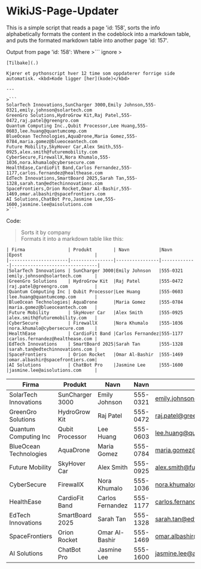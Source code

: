 # WikiJS-Page-Updater

This is a simple script that reads a page 'id: 158', sorts the info alphabetically formats the content in the codeblock into a markdown table, and puts the formated markdown table into another page 'id: 157'.

Output from page 'id: 158':
Where >``` ignore >
```
[Tilbake](.)

Kjører et pythonscript hver 12 time som oppdaterer forrige side automatisk. <kbd>Kode ligger [her](kode)</kbd>

---

>```
SolarTech Innovations,SunCharger 3000,Emily Johnson,555-0321,emily.johnson@solartech.com
GreenGro Solutions,HydroGrow Kit,Raj Patel,555-0472,raj.patel@greengro.com
Quantum Computing Inc.,Qubit Processor,Lee Huang,555-0603,lee.huang@quantumcomp.com
BlueOcean Technologies,AquaDrone,Maria Gomez,555-0784,maria.gomez@blueoceantech.com
Future Mobility,SkyHover Car,Alex Smith,555-0925,alex.smith@futuremobility.com
CyberSecure,FirewallX,Nora Khumalo,555-1036,nora.khumalo@cybersecure.com
HealthEase,CardioFit Band,Carlos Fernandez,555-1177,carlos.fernandez@healthease.com
EdTech Innovations,SmartBoard 2025,Sarah Tan,555-1328,sarah.tan@edtechinnovations.com
SpaceFrontiers,Orion Rocket,Omar Al-Bashir,555-1469,omar.albashir@spacefrontiers.com
AI Solutions,ChatBot Pro,Jasmine Lee,555-1600,jasmine.lee@aisolutions.com
>```
```
Code:
 > Sorts it by company    
 > Formats it into a markdown table like this:
```
| Firma                | Produkt        | Navn           |Navn         |Epost                           |
|----------------------|----------------|----------------|-------------|--------------------------------|
|SolarTech Innovations | SunCharger 3000|Emily Johnson   |555-0321     |emily.johnson@solartech.com     |
|GreenGro Solutions    | HydroGrow Kit  |Raj Patel       |555-0472     |raj.patel@greengro.com          |
|Quantum Computing Inc | Qubit Processor|Lee Huang       |555-0603     |lee.huang@quantumcomp.com       |
|BlueOcean Technologies| AquaDrone      |Maria Gomez     |555-0784     |maria.gomez@blueoceantech.com   |
|Future Mobility       | SkyHover Car   |Alex Smith      |555-0925     |alex.smith@futuremobility.com   |
|CyberSecure           | FirewallX      |Nora Khumalo    |555-1036     |nora.khumalo@cybersecure.com    |
|HealthEase            | CardioFit Band |Carlos Fernandez|555-1177     |carlos.fernandez@healthease.com |
|EdTech Innovations    | SmartBoard 2025|Sarah Tan       |555-1328     |sarah.tan@edtechinnovations.com |
|SpaceFrontiers        | Orion Rocket   |Omar Al-Bashir  |555-1469     |omar.albashir@spacefrontiers.com|
|AI Solutions          | ChatBot Pro    |Jasmine Lee     |555-1600     |jasmine.lee@aisolutions.com     |
```
| Firma                | Produkt        | Navn           |Navn         |Epost                           |
|----------------------|----------------|----------------|-------------|--------------------------------|
|SolarTech Innovations | SunCharger 3000|Emily Johnson   |555-0321     |emily.johnson@solartech.com     |
|GreenGro Solutions    | HydroGrow Kit  |Raj Patel       |555-0472     |raj.patel@greengro.com          |
|Quantum Computing Inc | Qubit Processor|Lee Huang       |555-0603     |lee.huang@quantumcomp.com       |
|BlueOcean Technologies| AquaDrone      |Maria Gomez     |555-0784     |maria.gomez@blueoceantech.com   |
|Future Mobility       | SkyHover Car   |Alex Smith      |555-0925     |alex.smith@futuremobility.com   |
|CyberSecure           | FirewallX      |Nora Khumalo    |555-1036     |nora.khumalo@cybersecure.com    |
|HealthEase            | CardioFit Band |Carlos Fernandez|555-1177     |carlos.fernandez@healthease.com |
|EdTech Innovations    | SmartBoard 2025|Sarah Tan       |555-1328     |sarah.tan@edtechinnovations.com |
|SpaceFrontiers        | Orion Rocket   |Omar Al-Bashir  |555-1469     |omar.albashir@spacefrontiers.com|
|AI Solutions          | ChatBot Pro    |Jasmine Lee     |555-1600     |jasmine.lee@aisolutions.com     |





